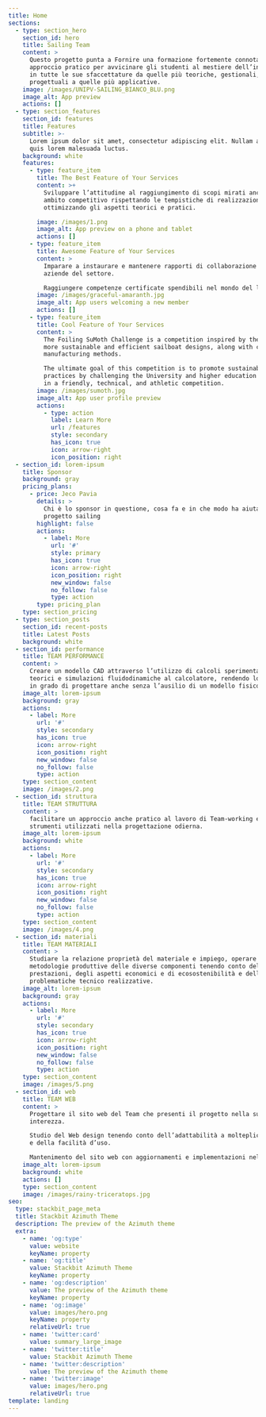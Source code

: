 ```yaml
---
title: Home
sections:
  - type: section_hero
    section_id: hero
    title: Sailing Team
    content: >
      Questo progetto punta a Fornire una formazione fortemente connotata da un
      approccio pratico per avvicinare gli studenti al mestiere dell’ingegnere
      in tutte le sue sfaccettature da quelle più teoriche, gestionali,
      progettuali a quelle più applicative.
    image: /images/UNIPV-SAILING_BIANCO_BLU.png
    image_alt: App preview
    actions: []
  - type: section_features
    section_id: features
    title: Features
    subtitle: >-
      Lorem ipsum dolor sit amet, consectetur adipiscing elit. Nullam a metus
      quis lorem malesuada luctus.
    background: white
    features:
      - type: feature_item
        title: The Best Feature of Your Services
        content: >+
          Sviluppare l’attitudine al raggiungimento di scopi mirati anche in
          ambito competitivo rispettando le tempistiche di realizzazione
          ottimizzando gli aspetti teorici e pratici.

        image: /images/1.png
        image_alt: App preview on a phone and tablet
        actions: []
      - type: feature_item
        title: Awesome Feature of Your Services
        content: >
          Imparare a instaurare e mantenere rapporti di collaborazione con le
          aziende del settore.

          Raggiungere competenze certificate spendibili nel mondo del lavoro.
        image: /images/graceful-amaranth.jpg
        image_alt: App users welcoming a new member
        actions: []
      - type: feature_item
        title: Cool Feature of Your Services
        content: >
          The Foiling SuMoth Challenge is a competition inspired by the need for
          more sustainable and efficient sailboat designs, along with coherent
          manufacturing methods.

          The ultimate goal of this competition is to promote sustainable
          practices by challenging the University and higher education students
          in a friendly, technical, and athletic competition.
        image: /images/sumoth.jpg
        image_alt: App user profile preview
        actions:
          - type: action
            label: Learn More
            url: /features
            style: secondary
            has_icon: true
            icon: arrow-right
            icon_position: right
  - section_id: lorem-ipsum
    title: Sponsor
    background: gray
    pricing_plans:
      - price: Jeco Pavia
        details: >
          Chi è lo sponsor in questione, cosa fa e in che modo ha aiutato il
          progetto sailing
        highlight: false
        actions:
          - label: More
            url: '#'
            style: primary
            has_icon: true
            icon: arrow-right
            icon_position: right
            new_window: false
            no_follow: false
            type: action
        type: pricing_plan
    type: section_pricing
  - type: section_posts
    section_id: recent-posts
    title: Latest Posts
    background: white
  - section_id: performance
    title: TEAM PERFORMANCE
    content: >
      Creare un modello CAD attraverso l’utilizzo di calcoli sperimentali,
      teorici e simulazioni fluidodinamiche al calcolatore, rendendo lo studente
      in grado di progettare anche senza l’ausilio di un modello fisico
    image_alt: lorem-ipsum
    background: gray
    actions:
      - label: More
        url: '#'
        style: secondary
        has_icon: true
        icon: arrow-right
        icon_position: right
        new_window: false
        no_follow: false
        type: action
    type: section_content
    image: /images/2.png
  - section_id: struttura
    title: TEAM STRUTTURA
    content: >
      facilitare un approccio anche pratico al lavoro di Team-working e agli
      strumenti utilizzati nella progettazione odierna.
    image_alt: lorem-ipsum
    background: white
    actions:
      - label: More
        url: '#'
        style: secondary
        has_icon: true
        icon: arrow-right
        icon_position: right
        new_window: false
        no_follow: false
        type: action
    type: section_content
    image: /images/4.png
  - section_id: materiali
    title: TEAM MATERIALI
    content: >
      Studiare la relazione proprietà del materiale e impiego, operare scelte di
      metodologie produttive delle diverse componenti tenendo conto delle
      prestazioni, degli aspetti economici e di ecosostenibilità e delle
      problematiche tecnico realizzative.
    image_alt: lorem-ipsum
    background: gray
    actions:
      - label: More
        url: '#'
        style: secondary
        has_icon: true
        icon: arrow-right
        icon_position: right
        new_window: false
        no_follow: false
        type: action
    type: section_content
    image: /images/5.png
  - section_id: web
    title: TEAM WEB
    content: >
      Progettare il sito web del Team che presenti il progetto nella sua
      interezza.

      Studio del Web design tenendo conto dell’adattabilità a molteplici device
      e della facilità d’uso.

      Mantenimento del sito web con aggiornamenti e implementazioni nel tempo
    image_alt: lorem-ipsum
    background: white
    actions: []
    type: section_content
    image: /images/rainy-triceratops.jpg
seo:
  type: stackbit_page_meta
  title: Stackbit Azimuth Theme
  description: The preview of the Azimuth theme
  extra:
    - name: 'og:type'
      value: website
      keyName: property
    - name: 'og:title'
      value: Stackbit Azimuth Theme
      keyName: property
    - name: 'og:description'
      value: The preview of the Azimuth theme
      keyName: property
    - name: 'og:image'
      value: images/hero.png
      keyName: property
      relativeUrl: true
    - name: 'twitter:card'
      value: summary_large_image
    - name: 'twitter:title'
      value: Stackbit Azimuth Theme
    - name: 'twitter:description'
      value: The preview of the Azimuth theme
    - name: 'twitter:image'
      value: images/hero.png
      relativeUrl: true
template: landing
---
```

